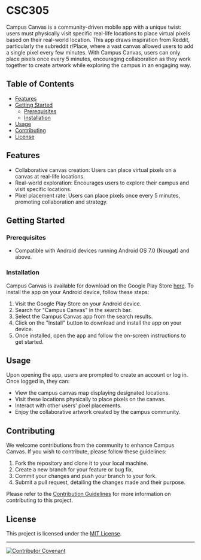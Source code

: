 # CSC305

Campus Canvas is a community-driven mobile app with a unique twist: users must physically visit specific real-life locations to place virtual pixels based on their real-world location. This app draws inspiration from Reddit, particularly the subreddit r/Place, where a vast canvas allowed users to add a single pixel every few minutes. With Campus Canvas, users can only place pixels once every 5 minutes, encouraging collaboration as they work together to create artwork while exploring the campus in an engaging way.

## Table of Contents

- [Features](#features)
- [Getting Started](#getting-started)
  - [Prerequisites](#prerequisites)
  - [Installation](#installation)
- [Usage](#usage)
- [Contributing](#contributing)
- [License](#license)

## Features

- Collaborative canvas creation: Users can place virtual pixels on a canvas at real-life locations.
- Real-world exploration: Encourages users to explore their campus and visit specific locations.
- Pixel placement rate: Users can place pixels once every 5 minutes, promoting collaboration and strategy.

## Getting Started

### Prerequisites

- Compatible with Android devices running Android OS 7.0 (Nougat) and above.

### Installation

Campus Canvas is available for download on the Google Play Store [here](#). To install the app on your Android device, follow these steps:

1. Visit the Google Play Store on your Android device.
2. Search for "Campus Canvas" in the search bar.
3. Select the Campus Canvas app from the search results.
4. Click on the "Install" button to download and install the app on your device.
5. Once installed, open the app and follow the on-screen instructions to get started.

## Usage

Upon opening the app, users are prompted to create an account or log in. Once logged in, they can:

- View the campus canvas map displaying designated locations.
- Visit these locations physically to place pixels on the canvas.
- Interact with other users' pixel placements.
- Enjoy the collaborative artwork created by the campus community.

## Contributing

We welcome contributions from the community to enhance Campus Canvas. If you wish to contribute, please follow these guidelines:

1. Fork the repository and clone it to your local machine.
2. Create a new branch for your feature or bug fix.
3. Commit your changes and push your branch to your fork.
4. Submit a pull request, detailing the changes made and their purpose.

Please refer to the [Contribution Guidelines](CONTRIBUTING.md) for more information on contributing to this project.

## License

This project is licensed under the [MIT License](LICENSE).

---

[![Contributor Covenant](https://img.shields.io/badge/Contributor%20Covenant-2.1-4baaaa.svg)](code_of_conduct.md)
